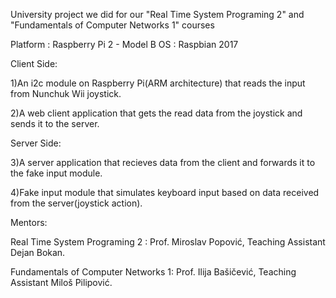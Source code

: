 University project we did for our "Real Time System Programing 2" and "Fundamentals of Computer Networks 1" courses


Platform : Raspberry Pi 2 - Model B 
OS : Raspbian 2017

Client Side:

1)An i2c module on Raspberry Pi(ARM architecture) that reads the input from Nunchuk Wii joystick.


2)A web client application that gets the read data from the joystick and sends it to the server.

Server Side:

3)A server application that recieves data from the client and forwards it to the fake input module.

4)Fake input module that simulates keyboard input based on data received from the server(joystick action).



Mentors:

Real Time System Programing 2 : Prof. Miroslav Popović, Teaching Assistant Dejan Bokan.

Fundamentals of Computer Networks 1: Prof. Ilija Bašičević, Teaching Assistant Miloš Pilipović.



